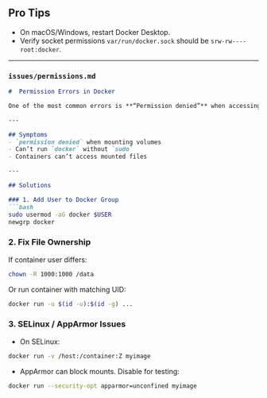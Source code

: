## Pro Tips 
* On macOS/Windows, restart Docker Desktop.
* Verify socket permissions `var/run/docker.sock` should  be `srw-rw----root:docker`.

---

### `issues/permissions.md`
```markdown
#  Permission Errors in Docker

One of the most common errors is **“Permission denied”** when accessing files or the Docker socket.  

---

## Symptoms
- `permission denied` when mounting volumes
- Can’t run `docker` without `sudo`
- Containers can’t access mounted files

---

## Solutions

### 1. Add User to Docker Group
```bash
sudo usermod -aG docker $USER
newgrp docker
```
### 2. Fix File Ownership
If container user differs:
```bash
chown -R 1000:1000 /data
```
Or run container with matching UID:
```bash
docker run -u $(id -u):$(id -g) ...
```
### 3. SELinux / AppArmor Issues
* On SELinux:
```bash
docker run -v /host:/container:Z myimage
```
* AppArmor can block mounts. Disable for testing:
```bash
docker run --security-opt apparmor=unconfined myimage
```